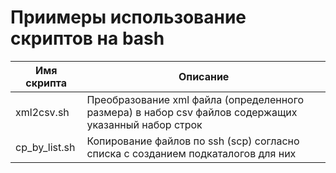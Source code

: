 # Приимеры использование скриптов на bash

| Имя скрипта | Описание |
| - | - |
| xml2csv.sh | Преобразование xml файла (определенного размера) в набор csv файлов содержащих указанный набор строк |
| cp_by_list.sh | Копирование файлов по ssh (scp) согласно списка с созданием подкаталогов для них |
